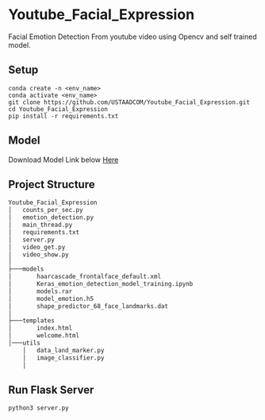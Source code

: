# Youtube_Facial_Expression 
Facial Emotion Detection From youtube video using Opencv and self trained model.
## Setup
  ```code
  conda create -n <env_name>
  conda activate <env_name>
  git clone https://github.com/USTAADCOM/Youtube_Facial_Expression.git
  cd Youtube_Facial_Expression
  pip install -r requirements.txt
  ```
## Model
  Download Model Link below
  [Here](https://drive.google.com/file/d/1PMAXq6mdzXYhJZZvmC39aj0XSsC5cCTq/view?usp=sharing)

## Project Structure
```bash
Youtube_Facial_Expression
│   counts_per_sec.py
│   emotion_detection.py
│   main_thread.py
│   requirements.txt
│   server.py
│   video_get.py
│   video_show.py
│
├───models
│       haarcascade_frontalface_default.xml
│       Keras_emotion_detection_model_training.ipynb
│       models.rar
│       model_emotion.h5
│       shape_predictor_68_face_landmarks.dat
│
├───templates
│       index.html
│       welcome.html
│───utils
    │   data_land_marker.py
    │   image_classifier.py
    │
```

## Run Flask Server
```code
python3 server.py
```
